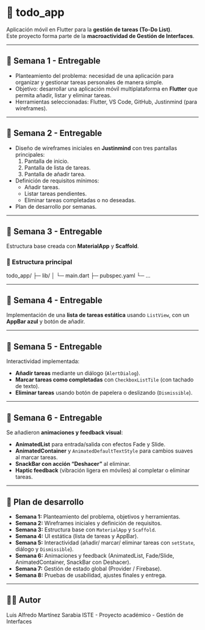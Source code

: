 # 📌 todo_app

Aplicación móvil en Flutter para la **gestión de tareas (To-Do List)**.  
Este proyecto forma parte de la **macroactividad de Gestión de Interfaces**.

---

## 📅 Semana 1 - Entregable
- Planteamiento del problema: necesidad de una aplicación para organizar y gestionar tareas personales de manera simple.  
- Objetivo: desarrollar una aplicación móvil multiplataforma en **Flutter** que permita añadir, listar y eliminar tareas.  
- Herramientas seleccionadas: Flutter, VS Code, GitHub, Justinmind (para wireframes).  

---

## 📅 Semana 2 - Entregable
- Diseño de wireframes iniciales en **Justinmind** con tres pantallas principales:  
  1. Pantalla de inicio.  
  2. Pantalla de lista de tareas.  
  3. Pantalla de añadir tarea.  
- Definición de requisitos mínimos:  
  - Añadir tareas.  
  - Listar tareas pendientes.  
  - Eliminar tareas completadas o no deseadas.  
- Plan de desarrollo por semanas.  

---

## 🚀 Semana 3 - Entregable
Estructura base creada con **MaterialApp** y **Scaffold**.

### 📂 Estructura principal

todo_app/
├─ lib/
│ └─ main.dart
├─ pubspec.yaml
└─ ...


---

## 🚀 Semana 4 - Entregable
Implementación de una **lista de tareas estática** usando `ListView`, con un **AppBar azul** y botón de añadir.

---

## 🚀 Semana 5 - Entregable
Interactividad implementada:  
- **Añadir tareas** mediante un diálogo (`AlertDialog`).  
- **Marcar tareas como completadas** con `CheckboxListTile` (con tachado de texto).  
- **Eliminar tareas** usando botón de papelera o deslizando (`Dismissible`).  

---

## 🚀 Semana 6 - Entregable
Se añadieron **animaciones y feedback visual**:  
- **AnimatedList** para entrada/salida con efectos Fade y Slide.  
- **AnimatedContainer** y `AnimatedDefaultTextStyle` para cambios suaves al marcar tareas.  
- **SnackBar con acción “Deshacer”** al eliminar.  
- **Haptic feedback** (vibración ligera en móviles) al completar o eliminar tareas.  

---

## 📅 Plan de desarrollo
- **Semana 1:** Planteamiento del problema, objetivos y herramientas.  
- **Semana 2:** Wireframes iniciales y definición de requisitos.  
- **Semana 3:** Estructura base con `MaterialApp` y `Scaffold`.  
- **Semana 4:** UI estática (lista de tareas y AppBar).  
- **Semana 5:** Interactividad (añadir/ marcar/ eliminar tareas con `setState`, diálogo y `Dismissible`).  
- **Semana 6:** Animaciones y feedback (AnimatedList, Fade/Slide, AnimatedContainer, SnackBar con Deshacer).  
- **Semana 7:** Gestión de estado global (Provider / Firebase).  
- **Semana 8:** Pruebas de usabilidad, ajustes finales y entrega.  

---

## 👨‍💻 Autor
Luis Alfredo Martínez Sarabia
ISTE - Proyecto académico - Gestión de Interfaces